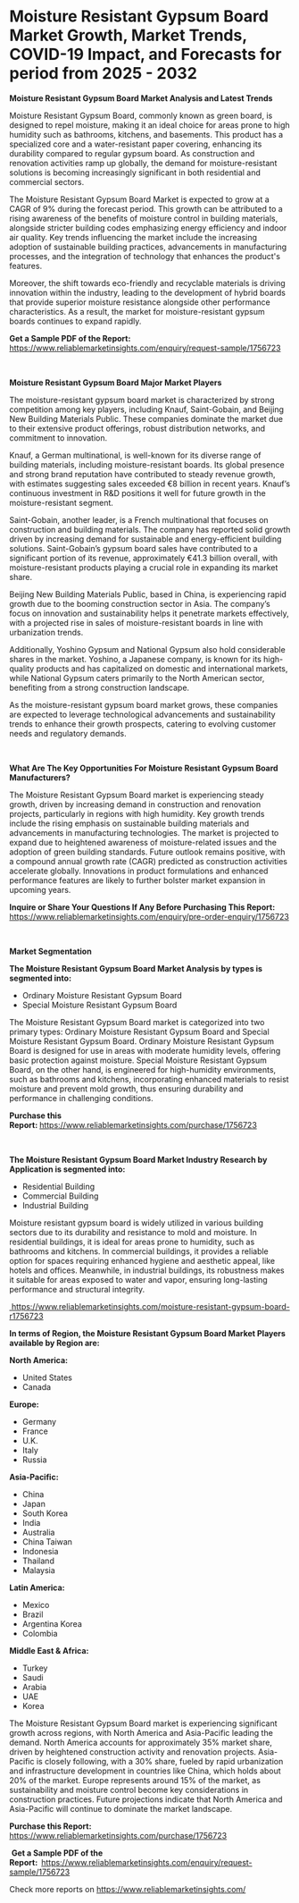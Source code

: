<p><h1>Moisture Resistant Gypsum Board Market Growth, Market Trends, COVID-19 Impact, and Forecasts for period from 2025 - 2032</h1></p><p><strong>Moisture Resistant Gypsum Board Market Analysis and Latest Trends</strong></p>
<p><p>Moisture Resistant Gypsum Board, commonly known as green board, is designed to repel moisture, making it an ideal choice for areas prone to high humidity such as bathrooms, kitchens, and basements. This product has a specialized core and a water-resistant paper covering, enhancing its durability compared to regular gypsum board. As construction and renovation activities ramp up globally, the demand for moisture-resistant solutions is becoming increasingly significant in both residential and commercial sectors.</p><p>The Moisture Resistant Gypsum Board Market is expected to grow at a CAGR of 9% during the forecast period. This growth can be attributed to a rising awareness of the benefits of moisture control in building materials, alongside stricter building codes emphasizing energy efficiency and indoor air quality. Key trends influencing the market include the increasing adoption of sustainable building practices, advancements in manufacturing processes, and the integration of technology that enhances the product's features.</p><p>Moreover, the shift towards eco-friendly and recyclable materials is driving innovation within the industry, leading to the development of hybrid boards that provide superior moisture resistance alongside other performance characteristics. As a result, the market for moisture-resistant gypsum boards continues to expand rapidly.</p></p>
<p><strong>Get a Sample PDF of the Report:&nbsp;</strong> <a href="https://www.reliablemarketinsights.com/enquiry/request-sample/1756723?utm_campaign=2209&utm_medium=2&utm_source=Github&utm_content=ia&utm_term=01042025&utm_id=moisture-resistant-gypsum-board">https://www.reliablemarketinsights.com/enquiry/request-sample/1756723</a></p>
<p>&nbsp;</p>
<p><strong>Moisture Resistant Gypsum Board Major Market Players</strong></p>
<p><p>The moisture-resistant gypsum board market is characterized by strong competition among key players, including Knauf, Saint-Gobain, and Beijing New Building Materials Public. These companies dominate the market due to their extensive product offerings, robust distribution networks, and commitment to innovation.</p><p>Knauf, a German multinational, is well-known for its diverse range of building materials, including moisture-resistant boards. Its global presence and strong brand reputation have contributed to steady revenue growth, with estimates suggesting sales exceeded €8 billion in recent years. Knauf’s continuous investment in R&D positions it well for future growth in the moisture-resistant segment.</p><p>Saint-Gobain, another leader, is a French multinational that focuses on construction and building materials. The company has reported solid growth driven by increasing demand for sustainable and energy-efficient building solutions. Saint-Gobain’s gypsum board sales have contributed to a significant portion of its revenue, approximately €41.3 billion overall, with moisture-resistant products playing a crucial role in expanding its market share.</p><p>Beijing New Building Materials Public, based in China, is experiencing rapid growth due to the booming construction sector in Asia. The company’s focus on innovation and sustainability helps it penetrate markets effectively, with a projected rise in sales of moisture-resistant boards in line with urbanization trends.</p><p>Additionally, Yoshino Gypsum and National Gypsum also hold considerable shares in the market. Yoshino, a Japanese company, is known for its high-quality products and has capitalized on domestic and international markets, while National Gypsum caters primarily to the North American sector, benefiting from a strong construction landscape.</p><p>As the moisture-resistant gypsum board market grows, these companies are expected to leverage technological advancements and sustainability trends to enhance their growth prospects, catering to evolving customer needs and regulatory demands.</p></p>
<p>&nbsp;</p>
<p><strong>What Are The Key Opportunities For Moisture Resistant Gypsum Board Manufacturers?</strong></p>
<p><p>The Moisture Resistant Gypsum Board market is experiencing steady growth, driven by increasing demand in construction and renovation projects, particularly in regions with high humidity. Key growth trends include the rising emphasis on sustainable building materials and advancements in manufacturing technologies. The market is projected to expand due to heightened awareness of moisture-related issues and the adoption of green building standards. Future outlook remains positive, with a compound annual growth rate (CAGR) predicted as construction activities accelerate globally. Innovations in product formulations and enhanced performance features are likely to further bolster market expansion in upcoming years.</p></p>
<p><strong>Inquire or Share Your Questions If Any Before Purchasing This Report:</strong> <a href="https://www.reliablemarketinsights.com/enquiry/pre-order-enquiry/1756723?utm_campaign=2209&utm_medium=2&utm_source=Github&utm_content=ia&utm_term=01042025&utm_id=moisture-resistant-gypsum-board">https://www.reliablemarketinsights.com/enquiry/pre-order-enquiry/1756723</a></p>
<p>&nbsp;</p>
<p><strong>Market Segmentation</strong></p>
<p><strong>The Moisture Resistant Gypsum Board Market Analysis by types is segmented into:</strong></p>
<p><ul><li>Ordinary Moisture Resistant Gypsum Board</li><li>Special Moisture Resistant Gypsum Board</li></ul></p>
<p><p>The Moisture Resistant Gypsum Board market is categorized into two primary types: Ordinary Moisture Resistant Gypsum Board and Special Moisture Resistant Gypsum Board. Ordinary Moisture Resistant Gypsum Board is designed for use in areas with moderate humidity levels, offering basic protection against moisture. Special Moisture Resistant Gypsum Board, on the other hand, is engineered for high-humidity environments, such as bathrooms and kitchens, incorporating enhanced materials to resist moisture and prevent mold growth, thus ensuring durability and performance in challenging conditions.</p></p>
<p><strong>Purchase this Report:&nbsp;</strong><a href="https://www.reliablemarketinsights.com/purchase/1756723?utm_campaign=2209&utm_medium=2&utm_source=Github&utm_content=ia&utm_term=01042025&utm_id=moisture-resistant-gypsum-board">https://www.reliablemarketinsights.com/purchase/1756723</a></p>
<p>&nbsp;</p>
<p><strong>The Moisture Resistant Gypsum Board Market Industry Research by Application is segmented into:</strong></p>
<p><ul><li>Residential Building</li><li>Commercial Building</li><li>Industrial Building</li></ul></p>
<p><p>Moisture resistant gypsum board is widely utilized in various building sectors due to its durability and resistance to mold and moisture. In residential buildings, it is ideal for areas prone to humidity, such as bathrooms and kitchens. In commercial buildings, it provides a reliable option for spaces requiring enhanced hygiene and aesthetic appeal, like hotels and offices. Meanwhile, in industrial buildings, its robustness makes it suitable for areas exposed to water and vapor, ensuring long-lasting performance and structural integrity.</p></p>
<p><a href="https://www.reliablemarketinsights.com/moisture-resistant-gypsum-board-r1756723?utm_campaign=2209&utm_medium=2&utm_source=Github&utm_content=ia&utm_term=01042025&utm_id=moisture-resistant-gypsum-board">&nbsp;https://www.reliablemarketinsights.com/moisture-resistant-gypsum-board-r1756723</a></p>
<p><strong>In terms of Region, the Moisture Resistant Gypsum Board Market Players available by Region are:</strong></p>
<p>
    <p> <strong> North America: </strong>
        <ul>
            <li>United States</li>
            <li>Canada</li>
        </ul>
        </p> 
    <p> <strong> Europe: </strong>
        <ul>
            <li>Germany</li>
            <li>France</li>
            <li>U.K.</li>
            <li>Italy</li>
            <li>Russia</li>
        </ul>
        </p> 
    <p> <strong> Asia-Pacific: </strong>
        <ul>
            <li>China</li>
            <li>Japan</li>
            <li>South Korea</li>
            <li>India</li>
            <li>Australia</li>
            <li>China Taiwan</li>
            <li>Indonesia</li>
            <li>Thailand</li>
            <li>Malaysia</li>
        </ul>
        </p> 
    <p> <strong> Latin America: </strong>
        <ul>
            <li>Mexico</li>
            <li>Brazil</li>
            <li>Argentina Korea</li>
            <li>Colombia</li>
        </ul>
        </p> 
    <p> <strong> Middle East & Africa: </strong>
        <ul>
            <li>Turkey</li>
            <li>Saudi</li>
            <li>Arabia</li>
            <li>UAE</li>
            <li>Korea</li>
        </ul>
    </p>
    </p>
<p><p>The Moisture Resistant Gypsum Board market is experiencing significant growth across regions, with North America and Asia-Pacific leading the demand. North America accounts for approximately 35% market share, driven by heightened construction activity and renovation projects. Asia-Pacific is closely following, with a 30% share, fueled by rapid urbanization and infrastructure development in countries like China, which holds about 20% of the market. Europe represents around 15% of the market, as sustainability and moisture control become key considerations in construction practices. Future projections indicate that North America and Asia-Pacific will continue to dominate the market landscape.</p></p>
<p><strong>Purchase this Report: </strong><a href="https://www.reliablemarketinsights.com/purchase/1756723?utm_campaign=2209&utm_medium=2&utm_source=Github&utm_content=ia&utm_term=01042025&utm_id=moisture-resistant-gypsum-board">https://www.reliablemarketinsights.com/purchase/1756723</a></p>
<p>&nbsp;<strong>Get a Sample PDF of the Report:&nbsp;&nbsp;</strong><a href="https://www.reliablemarketinsights.com/enquiry/request-sample/1756723?utm_campaign=2209&utm_medium=2&utm_source=Github&utm_content=ia&utm_term=01042025&utm_id=moisture-resistant-gypsum-board">https://www.reliablemarketinsights.com/enquiry/request-sample/1756723</a></p>
<p><strong></strong></p>
<p>Check more reports on <a href="https://www.reliablemarketinsights.com/?utm_campaign=2209&utm_medium=2&utm_source=Github&utm_content=ia&utm_term=01042025&utm_id=moisture-resistant-gypsum-board">https://www.reliablemarketinsights.com/</a></p>